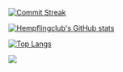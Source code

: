 [![Commit Streak](https://github-readme-streak-stats.herokuapp.com/?user=Hempflingclub&theme=jolly&hide_border=true&date_format=j%20M[%20Y])](https://github-readme-streak-stats.herokuapp.com)

[![Hempflingclub's GitHub stats](https://code002lover.vercel.app/api?username=Hempflingclub&show_icons=true&count_private=true&theme=jolly)](https://github.com/anuraghazra/github-readme-stats)

[![Top Langs](https://code002lover.vercel.app/api/top-langs/?username=Hempflingclub&theme=jolly)](https://github.com/anuraghazra/github-readme-stats)

![](https://komarev.com/ghpvc/?username=Hempflingclub&label=Views&color=blueviolet&style=for-the-badge)
